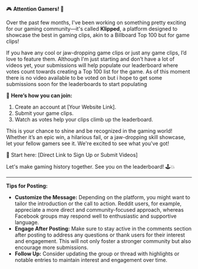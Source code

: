 
🎮 **Attention Gamers! 🌟**

Over the past few months, I've been working on something pretty exciting for our gaming community—it's called **Klipped**, a platform designed to showcase the best in gaming clips, akin to a Billboard Top 100 but for game clips!

If you have any cool or jaw-dropping game clips or just any game clips, I’d love to feature them. Although I'm just starting and don’t have a lot of videos yet, your submissions will help populate our leaderboard where votes count towards creating a Top 100 list for the game. As of this moment there is no video available to be voted on but i hope to get some submissions soon for the leaderboards to start populating

👾 **Here’s how you can join:**

1. Create an account at [Your Website Link].
2. Submit your game clips.
3. Watch as votes help your clips climb up the leaderboard.

This is your chance to shine and be recognized in the gaming world! Whether it’s an epic win, a hilarious fail, or a jaw-dropping skill showcase, let your fellow gamers see it. We're excited to see what you've got!

🔗 Start here: [Direct Link to Sign Up or Submit Videos]

Let's make gaming history together. See you on the leaderboard!
🕹️💥

---

**Tips for Posting:**

- **Customize the Message:** Depending on the platform, you might want to tailor the introduction or the call to action. Reddit users, for example, appreciate a more direct and community-focused approach, whereas Facebook groups may respond well to enthusiastic and supportive language.
- **Engage After Posting:** Make sure to stay active in the comments section after posting to address any questions or thank users for their interest and engagement. This will not only foster a stronger community but also encourage more submissions.
- **Follow Up:** Consider updating the group or thread with highlights or notable entries to maintain interest and engagement over time.

